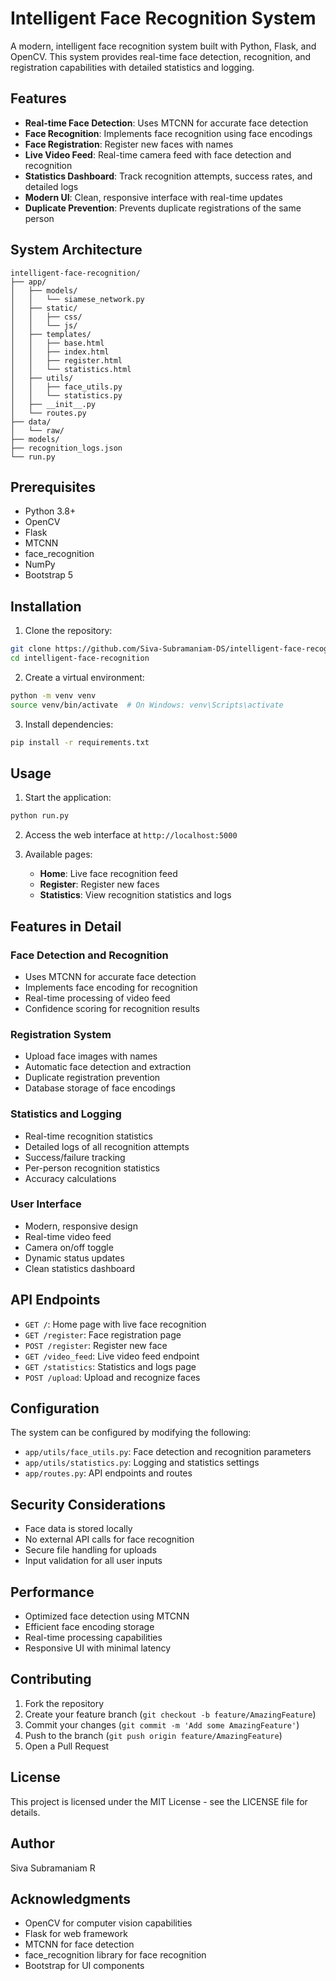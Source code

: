 # Intelligent Face Recognition System

A modern, intelligent face recognition system built with Python, Flask, and OpenCV. This system provides real-time face detection, recognition, and registration capabilities with detailed statistics and logging.

## Features

- **Real-time Face Detection**: Uses MTCNN for accurate face detection
- **Face Recognition**: Implements face recognition using face encodings
- **Face Registration**: Register new faces with names
- **Live Video Feed**: Real-time camera feed with face detection and recognition
- **Statistics Dashboard**: Track recognition attempts, success rates, and detailed logs
- **Modern UI**: Clean, responsive interface with real-time updates
- **Duplicate Prevention**: Prevents duplicate registrations of the same person

## System Architecture

```
intelligent-face-recognition/
├── app/
│   ├── models/
│   │   └── siamese_network.py
│   ├── static/
│   │   ├── css/
│   │   └── js/
│   ├── templates/
│   │   ├── base.html
│   │   ├── index.html
│   │   ├── register.html
│   │   └── statistics.html
│   ├── utils/
│   │   ├── face_utils.py
│   │   └── statistics.py
│   ├── __init__.py
│   └── routes.py
├── data/
│   └── raw/
├── models/
├── recognition_logs.json
└── run.py
```

## Prerequisites

- Python 3.8+
- OpenCV
- Flask
- MTCNN
- face_recognition
- NumPy
- Bootstrap 5

## Installation

1. Clone the repository:
```bash
git clone https://github.com/Siva-Subramaniam-DS/intelligent-face-recognition.git
cd intelligent-face-recognition
```

2. Create a virtual environment:
```bash
python -m venv venv
source venv/bin/activate  # On Windows: venv\Scripts\activate
```

3. Install dependencies:
```bash
pip install -r requirements.txt
```

## Usage

1. Start the application:
```bash
python run.py
```

2. Access the web interface at `http://localhost:5000`

3. Available pages:
   - **Home**: Live face recognition feed
   - **Register**: Register new faces
   - **Statistics**: View recognition statistics and logs

## Features in Detail

### Face Detection and Recognition
- Uses MTCNN for accurate face detection
- Implements face encoding for recognition
- Real-time processing of video feed
- Confidence scoring for recognition results

### Registration System
- Upload face images with names
- Automatic face detection and extraction
- Duplicate registration prevention
- Database storage of face encodings

### Statistics and Logging
- Real-time recognition statistics
- Detailed logs of all recognition attempts
- Success/failure tracking
- Per-person recognition statistics
- Accuracy calculations

### User Interface
- Modern, responsive design
- Real-time video feed
- Camera on/off toggle
- Dynamic status updates
- Clean statistics dashboard

## API Endpoints

- `GET /`: Home page with live face recognition
- `GET /register`: Face registration page
- `POST /register`: Register new face
- `GET /video_feed`: Live video feed endpoint
- `GET /statistics`: Statistics and logs page
- `POST /upload`: Upload and recognize faces

## Configuration

The system can be configured by modifying the following:

- `app/utils/face_utils.py`: Face detection and recognition parameters
- `app/utils/statistics.py`: Logging and statistics settings
- `app/routes.py`: API endpoints and routes

## Security Considerations

- Face data is stored locally
- No external API calls for face recognition
- Secure file handling for uploads
- Input validation for all user inputs

## Performance

- Optimized face detection using MTCNN
- Efficient face encoding storage
- Real-time processing capabilities
- Responsive UI with minimal latency

## Contributing

1. Fork the repository
2. Create your feature branch (`git checkout -b feature/AmazingFeature`)
3. Commit your changes (`git commit -m 'Add some AmazingFeature'`)
4. Push to the branch (`git push origin feature/AmazingFeature`)
5. Open a Pull Request

## License

This project is licensed under the MIT License - see the LICENSE file for details.

## Author 
Siva Subramaniam R

## Acknowledgments

- OpenCV for computer vision capabilities
- Flask for web framework
- MTCNN for face detection
- face_recognition library for face recognition
- Bootstrap for UI components 